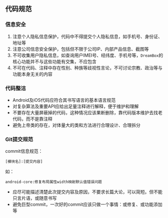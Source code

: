 ## 代码规范

### 信息安全

1. 注意个人隐私信息保护，代码中不得提交个人隐私信息，如手机号、身份证、地址等
2. 注意公司信息安全保护，包括但不限于公司IP、内部产品信息、截图等
3. 不可收集用户隐私信息，如查询用户IMEI号、经纬度、手机号等，`DreamBox`的核心功能并不与这些功能有交集，不应包含
4. 不可在代码、注释中存在性别、种族等歧视性言论，不可讨论宗教、政治等与功能本身无关的内容

### 代码整洁

- Android及iOS代码应符合其书写语言的基本语言规范
- 对复杂算法及重要API应给出足量注释进行解释，便于维护和理解
- 不要存在大量屏蔽掉的代码，这种情况应该果断删除，靠代码版本维护去找老代码，而不是靠注释
- 避免上帝类的存在，对体量大的类和方法进行合理设计、合理拆分

### Git提交规范

commit信息规范：
```
[模块名]:[提交内容]
```
如：
```
android-core:修复布局属性width映射默认值错误问题
```

- 应尽可能描述清楚此次提交内容及原因，不要求长篇大论，可以简短。但不能只言片语，或随意书写
- 避免巨型commit，一次好的commit应该只做一个事情：或修复、或功能添加等